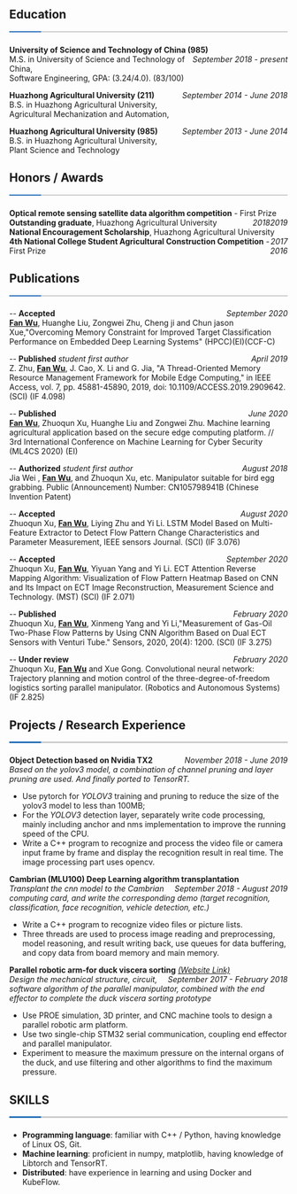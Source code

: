 ## Education ![](./split.png)
**University of Science and Technology of China (985)**  <span style="float:right" face="italic"> *September 2018 - present* </span> <br> M.S. in University of Science and Technology of China, <br> Software Engineering, GPA: (3.24/4.0).  (83/100)

**Huazhong Agricultural University (211)** <span style="float:right" face="italic"> *September 2014 - June 2018* </span> <br> B.S. in Huazhong Agricultural University, <br> Agricultural Mechanization and Automation,

**Huazhong Agricultural University (985)** <span style="float:right" face="italic"> *September 2013 - June 2014* </span> <br>  B.S. in Huazhong Agricultural University, <br> Plant Science and Technology

<span style="float:right" face="italic"> </span>



## Honors / Awards ![](./split.png)

**Optical remote sensing satellite data algorithm competition** - First Prize <span style="float:right" face="italic"> *2019* </span>
<br>
**Outstanding graduate**, Huazhong Agricultural University <span style="float:right" face="italic"> *2018* </span>
<br>
**National Encouragement Scholarship**, Huazhong Agricultural University <span style="float:right" face="italic"> *2017* </span>
<br>
**4th National College Student Agricultural Construction Competition** - First Prize <span style="float:right" face="italic"> *2016* </span>


## Publications  ![](./split.png)
-- **Accepted**  <span style="float:right" face="italic"> *September 2020* </span> <br>
**<u>Fan Wu</u>**, Huanghe Liu, Zongwei Zhu, Cheng ji and Chun jason Xue,"Overcoming Memory Constraint for Improved Target Classification Performance on Embedded Deep Learning Systems"
(HPCC)(EI)(CCF-C)


-- **Published** *student first author* <span style="float:right" face="italic"> *April  2019* </span> <br>
Z. Zhu, **<u>Fan Wu</u>**, J. Cao, X. Li and G. Jia, "A Thread-Oriented Memory Resource Management Framework for Mobile Edge Computing," in IEEE Access, vol. 7, pp. 45881-45890, 2019, doi: 10.1109/ACCESS.2019.2909642. (SCI) (IF 4.098)

-- **Published**  <span style="float:right" face="italic"> *June 2020* </span> <br>
**<u>Fan Wu</u>**, Zhuoqun Xu, Huanghe Liu and Zongwei Zhu. Machine learning agricultural application based on the secure edge computing platform. // 3rd International Conference on Machine Learning for Cyber Security (ML4CS 2020) (EI)


-- **Authorized**  *student first author* <span style="float:right" face="italic"> *August 2018* </span> <br>
Jia Wei , **<u>Fan Wu</u>**, and Zhuoqun Xu, etc. Manipulator suitable for bird egg grabbing. Public (Announcement) Number: CN105798941B (Chinese Invention Patent) 

-- **Accepted**  <span style="float:right" face="italic"> *August 2020* </span> <br>
Zhuoqun Xu, **<u>Fan Wu</u>**, Liying Zhu and Yi Li. LSTM Model Based on Multi-Feature Extractor to Detect Flow Pattern Change Characteristics and Parameter Measurement, IEEE sensors Journal. (SCI) (IF 3.076) 

-- **Accepted**  <span style="float:right" face="italic"> *September 2020* </span> <br>
Zhuoqun Xu, **<u>Fan Wu</u>**, Yiyuan Yang and Yi Li. ECT Attention Reverse Mapping Algorithm: Visualization of Flow Pattern Heatmap Based on CNN and Its Impact on ECT Image Reconstruction, Measurement Science and Technology. (MST) (SCI) (IF 2.071)  

-- **Published**  <span style="float:right" face="italic"> *February  2020* </span> <br>
Zhuoqun Xu, **<u>Fan Wu</u>**, Xinmeng Yang and Yi Li,"Measurement of Gas-Oil Two-Phase
Flow Patterns by Using CNN Algorithm Based on Dual ECT Sensors with Venturi
Tube." Sensors, 2020, 20(4): 1200. (SCI) (IF 3.275)  

-- **Under review**  <span style="float:right" face="italic"> *February 2020* </span> <br>
Zhuoqun Xu, **<u>Fan Wu</u>** and Xue Gong. Convolutional neural network: Trajectory planning and motion control of the three-degree-of-freedom logistics sorting parallel manipulator. (Robotics and Autonomous Systems) (IF 2.825)     

## Projects / Research Experience ![](./split.png)
**Object Detection based on Nvidia TX2** <span style="float:right" face="italic"> *November 2018 - June 2019* </span> <br>
*Based on the yolov3 model, a combination of channel pruning and layer pruning are used. And finally ported to TensorRT.* <br>

* Use pytorch for *YOLOV3* training and pruning to reduce the size of the yolov3 model to less than 100MB;
* For the *YOLOV3* detection layer, separately write code processing, mainly including anchor and nms implementation to improve the running speed of the CPU.
* Write a C++ program to recognize and process the video file or camera input frame by frame and display the recognition result in real time. The image processing part uses opencv.

**Cambrian (MLU100) Deep Learning algorithm transplantation** <span style="float:right" face="italic"> *September 2018 - August 2019* </span>  <br>
*Transplant the cnn model to the Cambrian computing card, and write the corresponding demo (target recognition, classification, face recognition, vehicle detection, etc.)*  <br>

*  Write a C++ program to recognize video files or picture lists.
*  Three threads are used to process image reading and preprocessing, model reasoning, and result writing back, use queues for data buffering, and copy data from board memory and main memory.


**Parallel robotic arm-for duck viscera sorting** [*(Website Link)*](https://github.com/xufanzuo/Graduation-Project-Visceral-sorting) <span style="float:right" face="italic"> *September 2017 - February 2018* </span>  <br>
*Design the mechanical structure, circuit, software algorithm of the parallel manipulator, combined with the end effector to complete the duck viscera sorting prototype*  <br>

*  Use PROE simulation, 3D printer, and CNC machine tools to design a parallel robotic arm platform.
*  Use two single-chip STM32 serial communication, coupling end effector and parallel manipulator.
*  Experiment to measure the maximum pressure on the internal organs of the duck, and use filtering and other algorithms to find the maximum pressure.


## SKILLS ![](./split.png)
* **Programming language**: familiar with C++ / Python, having knowledge of Linux OS, Git.
* **Machine learning**: proficient in numpy, matplotlib, having knowledge of Libtorch and TensorRT.
* **Distributed**: have experience in learning and using Docker and KubeFlow.












